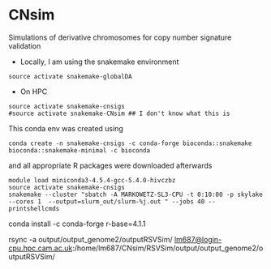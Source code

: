 # CNsim

Simulations of derivative chromosomes for copy number signature validation

- Locally, I am using the snakemake environment
```
source activate snakemake-globalDA
```

- On HPC
```
source activate snakemake-cnsigs
#source activate snakemake-CNsim ## I don't know what this is
```

This conda env was created using
```
conda create -n snakemake-cnsigs -c conda-forge bioconda::snakemake bioconda::snakemake-minimal -c bioconda
```
and all appropriate R packages were downloaded afterwards


```
module load miniconda3-4.5.4-gcc-5.4.0-hivczbz
source activate snakemake-cnsigs
snakemake --cluster "sbatch -A MARKOWETZ-SL3-CPU -t 0:10:00 -p skylake --cores 1  --output=slurm_out/slurm-%j.out " --jobs 40 --printshellcmds
````

conda install -c conda-forge r-base=4.1.1



rsync -a output/output_genome2/outputRSVSim/ lm687@login-cpu.hpc.cam.ac.uk:/home/lm687/CNsim/RSVSim/output/output_genome2/outputRSVSim/


